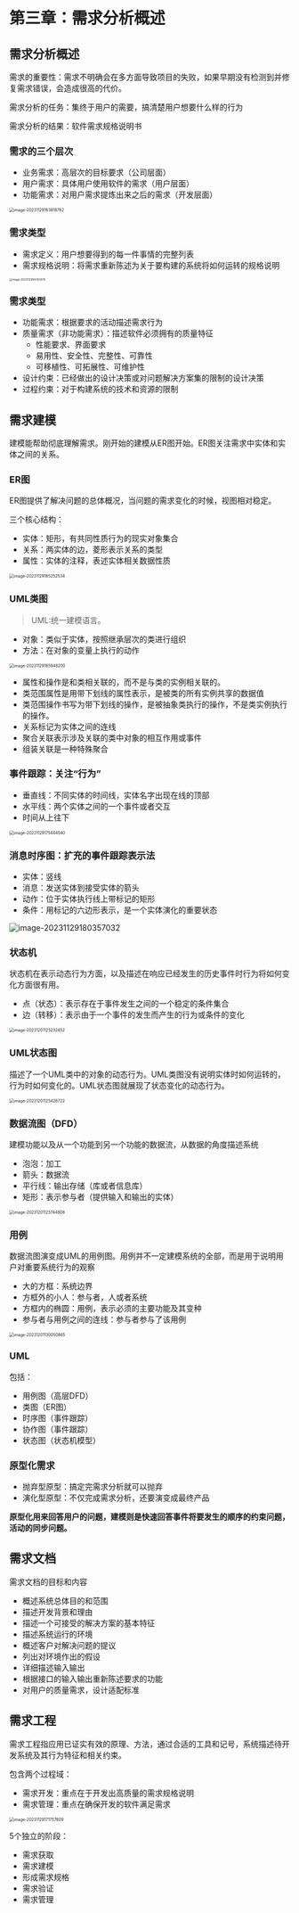 # 第三章：需求分析概述

## 需求分析概述

需求的重要性：需求不明确会在多方面导致项目的失败，如果早期没有检测到并修复需求错误，会造成很高的代价。

需求分析的任务：集终于用户的需要，搞清楚用户想要什么样的行为

需求分析的结果：软件需求规格说明书

### 需求的三个层次

- 业务需求：高层次的目标要求（公司层面）
- 用户需求：具体用户使用软件的需求（用户层面）
- 功能需求：对用户需求提炼出来之后的需求（开发层面）

<img src="./assets/image-20231129163818782.png" alt="image-20231129163818782" style="zoom:50%;" />

### 需求类型

- 需求定义：用户想要得到的每一件事情的完整列表
- 需求规格说明：将需求重新陈述为关于要构建的系统将如何运转的规格说明

<img src="./assets/image-20231129164150979.png" alt="image-20231129164150979" style="zoom:33%;" />

### 需求类型

- 功能需求：根据要求的活动描述需求行为
- 质量需求（非功能需求）：描述软件必须拥有的质量特征
    - 性能要求、界面要求
    - 易用性、安全性、完整性、可靠性
    - 可移植性、可拓展性、可维护性
- 设计约束：已经做出的设计决策或对问题解决方案集的限制的设计决策
- 过程约束：对于构建系统的技术和资源的限制

## 需求建模

建模能帮助彻底理解需求。刚开始的建模从ER图开始。ER图关注需求中实体和实体之间的关系。

### ER图

ER图提供了解决问题的总体概况，当问题的需求变化的时候，视图相对稳定。

三个核心结构：

- 实体：矩形，有共同性质行为的现实对象集合
- 关系：两实体的边，菱形表示关系的类型
- 属性：实体的注释，表述实体相关数据性质
  
<img src="./assets/image-20231129165252534.png" alt="image-20231129165252534" style="zoom:50%;" />

### UML类图

> UML:统一建模语言。

- 对象：类似于实体，按照继承层次的类进行组织
- 方法：在对象的变量上执行的动作

<img src="./assets/image-20231129165948200.png" alt="image-20231129165948200" style="zoom:50%;" />

- 属性和操作是和类相关联的，而不是与类的实例相关联的。
- 类范围属性是用带下划线的属性表示，是被类的所有实例共享的数据值
- 类范围操作书写为带下划线的操作，是被抽象类执行的操作，不是类实例执行的操作。
- 关系标记为实体之间的连线
- 聚合关联表示涉及关联的类中对象的相互作用或事件
- 组装关联是一种特殊聚合

### 事件跟踪：关注“行为”

- 垂直线：不同实体的时间线，实体名字出现在线的顶部
- 水平线：两个实体之间的一个事件或者交互
- 时间从上往下

<img src="./assets/image-20231129175444540.png" alt="image-20231129175444540" style="zoom:50%;" />

### 消息时序图：扩充的事件跟踪表示法

- 实体：竖线
- 消息：发送实体到接受实体的箭头
- 动作：位于实体执行线上带标记的矩形
- 条件：用标记的六边形表示，是一个实体演化的重要状态

![image-20231129180357032](./assets/image-20231129180357032.png)

### 状态机

状态机在表示动态行为方面，以及描述在响应已经发生的历史事件时行为将如何变化方面很有用。

- 点（状态）：表示存在于事件发生之间的一个稳定的条件集合
- 边（转移）：表示由于一个事件的发生而产生的行为或条件的变化

<img src="./assets/image-20231201125232452.png" alt="image-20231201125232452" style="zoom:50%;" />

### UML状态图

描述了一个UML类中的对象的动态行为。UML类图没有说明实体时如何运转的，行为时如何变化的。UML状态图就展现了状态变化的动态行为。

<img src="./assets/image-20231201125426722.png" alt="image-20231201125426722" style="zoom:50%;" />

### 数据流图（DFD）

建模功能以及从一个功能到另一个功能的数据流，从数据的角度描述系统

- 泡泡：加工
- 箭头：数据流
- 平行线：输出存储（库或者信息库）
- 矩形：表示参与者（提供输入和输出的实体）

<img src="./assets/image-20231201125744808.png" alt="image-20231201125744808" style="zoom:50%;" />

### 用例

数据流图演变成UML的用例图。用例并不一定建模系统的全部，而是用于说明用户对重要系统行为的观察

- 大的方框：系统边界
- 方框外的小人：参与者，人或者系统
- 方框内的椭圆：用例，表示必须的主要功能及其变种
- 参与者与用例之间的连线：参与者参与了该用例

<img src="./assets/image-20231201130050865.png" alt="image-20231201130050865" style="zoom:50%;" />

### UML

包括：

- 用例图（高层DFD）
- 类图（ER图）
- 时序图（事件跟踪）
- 协作图（事件跟踪）
- 状态图（状态机模型）

### 原型化需求

- 抛弃型原型：搞定完需求分析就可以抛弃
- 演化型原型：不仅完成需求分析，还要演变成最终产品

**原型化用来回答用户的问题，建模则是快速回答事件将要发生的顺序的约束问题，活动的同步问题。**

## 需求文档

需求文档的目标和内容

- 概述系统总体目的和范围
- 描述开发背景和理由
- 描述一个可接受的解决方案的基本特征
- 描述系统运行的环境
- 概述客户对解决问题的提议
- 列出对环境作出的假设
- 详细描述输入输出
- 根据接口的输入输出重新陈述要求的功能
- 对用户的质量需求，设计适配标准

## 需求工程

需求工程指应用已证实有效的原理、方法，通过合适的工具和记号，系统描述待开发系统及其行为特征和相关约束。

包含两个过程域：

- 需求开发：重点在于开发出高质量的需求规格说明
- 需求管理：重点在确保开发的软件满足需求

<img src="./assets/image-20231129171757609.png" alt="image-20231129171757609" style="zoom:50%;" />

5个独立的阶段：

- 需求获取
- 需求建模
- 形成需求规格
- 需求验证
- 需求管理